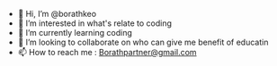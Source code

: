 - 👋 Hi, I’m @borathkeo
- 👀 I’m interested in what's relate to coding
- 🌱 I’m currently learning coding
- 💞️ I’m looking to collaborate on who can give me benefit of educatin
- 📫 How to reach me : Borathpartner@gmail.com

<!---
borathkeo/borathkeo is a ✨ special ✨ repository because its `README.md` (this file) appears on your GitHub profile.
You can click the Preview link to take a look at your changes.
--->
